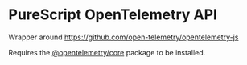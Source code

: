 # PureScript OpenTelemetry API

Wrapper around https://github.com/open-telemetry/opentelemetry-js

Requires the [@opentelemetry/core](https://www.npmjs.com/package/@opentelemetry/core) package to be installed.
